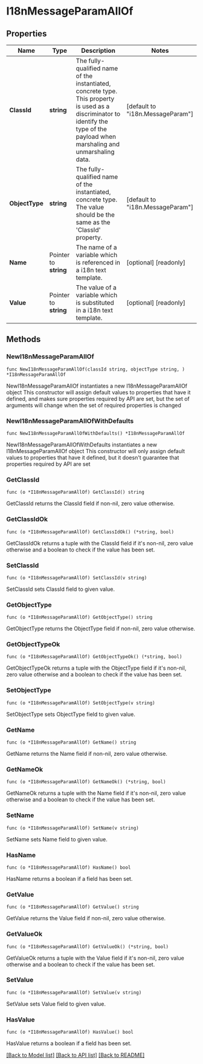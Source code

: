 # I18nMessageParamAllOf

## Properties

Name | Type | Description | Notes
------------ | ------------- | ------------- | -------------
**ClassId** | **string** | The fully-qualified name of the instantiated, concrete type. This property is used as a discriminator to identify the type of the payload when marshaling and unmarshaling data. | [default to "i18n.MessageParam"]
**ObjectType** | **string** | The fully-qualified name of the instantiated, concrete type. The value should be the same as the &#39;ClassId&#39; property. | [default to "i18n.MessageParam"]
**Name** | Pointer to **string** | The name of a variable which is referenced in a i18n text template. | [optional] [readonly] 
**Value** | Pointer to **string** | The value of a variable which is substituted in a i18n text template. | [optional] [readonly] 

## Methods

### NewI18nMessageParamAllOf

`func NewI18nMessageParamAllOf(classId string, objectType string, ) *I18nMessageParamAllOf`

NewI18nMessageParamAllOf instantiates a new I18nMessageParamAllOf object
This constructor will assign default values to properties that have it defined,
and makes sure properties required by API are set, but the set of arguments
will change when the set of required properties is changed

### NewI18nMessageParamAllOfWithDefaults

`func NewI18nMessageParamAllOfWithDefaults() *I18nMessageParamAllOf`

NewI18nMessageParamAllOfWithDefaults instantiates a new I18nMessageParamAllOf object
This constructor will only assign default values to properties that have it defined,
but it doesn't guarantee that properties required by API are set

### GetClassId

`func (o *I18nMessageParamAllOf) GetClassId() string`

GetClassId returns the ClassId field if non-nil, zero value otherwise.

### GetClassIdOk

`func (o *I18nMessageParamAllOf) GetClassIdOk() (*string, bool)`

GetClassIdOk returns a tuple with the ClassId field if it's non-nil, zero value otherwise
and a boolean to check if the value has been set.

### SetClassId

`func (o *I18nMessageParamAllOf) SetClassId(v string)`

SetClassId sets ClassId field to given value.


### GetObjectType

`func (o *I18nMessageParamAllOf) GetObjectType() string`

GetObjectType returns the ObjectType field if non-nil, zero value otherwise.

### GetObjectTypeOk

`func (o *I18nMessageParamAllOf) GetObjectTypeOk() (*string, bool)`

GetObjectTypeOk returns a tuple with the ObjectType field if it's non-nil, zero value otherwise
and a boolean to check if the value has been set.

### SetObjectType

`func (o *I18nMessageParamAllOf) SetObjectType(v string)`

SetObjectType sets ObjectType field to given value.


### GetName

`func (o *I18nMessageParamAllOf) GetName() string`

GetName returns the Name field if non-nil, zero value otherwise.

### GetNameOk

`func (o *I18nMessageParamAllOf) GetNameOk() (*string, bool)`

GetNameOk returns a tuple with the Name field if it's non-nil, zero value otherwise
and a boolean to check if the value has been set.

### SetName

`func (o *I18nMessageParamAllOf) SetName(v string)`

SetName sets Name field to given value.

### HasName

`func (o *I18nMessageParamAllOf) HasName() bool`

HasName returns a boolean if a field has been set.

### GetValue

`func (o *I18nMessageParamAllOf) GetValue() string`

GetValue returns the Value field if non-nil, zero value otherwise.

### GetValueOk

`func (o *I18nMessageParamAllOf) GetValueOk() (*string, bool)`

GetValueOk returns a tuple with the Value field if it's non-nil, zero value otherwise
and a boolean to check if the value has been set.

### SetValue

`func (o *I18nMessageParamAllOf) SetValue(v string)`

SetValue sets Value field to given value.

### HasValue

`func (o *I18nMessageParamAllOf) HasValue() bool`

HasValue returns a boolean if a field has been set.


[[Back to Model list]](../README.md#documentation-for-models) [[Back to API list]](../README.md#documentation-for-api-endpoints) [[Back to README]](../README.md)


